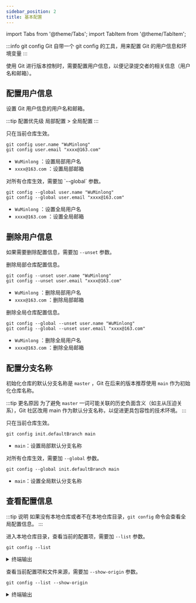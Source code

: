 ```yaml
---
sidebar_position: 2
title: 基本配置
---
```


import Tabs from '@theme/Tabs';
import TabItem from '@theme/TabItem';

:::info git config
Git 自带一个 git config 的工具，用来配置 Git 的用户信息和环境变量
:::

使用 Git 进行版本控制时，需要配置用户信息，以便记录提交者的相关信息（用户名和邮箱）。

## 配置用户信息

设置 Git 用户信息的用户名和邮箱。

:::tip 配置优先级
局部配置 > 全局配置
:::

<Tabs>
  <TabItem value="局部配置" label="局部配置" default>
只在当前仓库生效。

```
git config user.name "WuMinlong"
git config user.email "xxxx@163.com"
```

  - `WuMinlong` ：设置局部用户名
  - `xxxx@163.com` ：设置局部邮箱

  </TabItem>
  <TabItem value="全局配置" label="全局配置">
对所有仓库生效，需要加 `--global` 参数。

```
git config --global user.name "WuMinlong"
git config --global user.email "xxxx@163.com"
```

  - `WuMinlong` ：设置全局用户名
  - `xxxx@163.com` ：设置全局邮箱
  </TabItem>
</Tabs>

## 删除用户信息

如果需要删除配置信息，需要加 `--unset` 参数。

<Tabs>
  <TabItem value="局部配置" label="局部配置" default>
删除局部仓库配置信息。

```
git config --unset user.name "WuMinlong"
git config --unset user.email "xxxx@163.com"
```

  - `WuMinlong` ：删除局部用户名
  - `xxxx@163.com` ：删除局部邮箱

  </TabItem>
  <TabItem value="全局配置" label="全局配置">
删除全局仓库配置信息。

```
git config --global --unset user.name "WuMinlong"
git config --global --unset user.email "xxxx@163.com"
```

  - `WuMinlong` ：删除全局用户名
  - `xxxx@163.com` ：删除全局邮箱
  </TabItem>
</Tabs>

## 配置分支名称

初始化仓库的默认分支名称是 `master` ，Git 在后来的版本推荐使用 `main` 作为初始化仓库名称。

:::tip 更名原因
为了避免 `master` 一词可能关联的历史负面含义（如主从压迫关系），Git 社区改用 main 作为默认分支名称，以促进更具包容性的技术环境。
:::

<Tabs>
  <TabItem value="局部配置" label="局部配置" default>
只在当前仓库生效。

```
git config init.defaultBranch main
```

  - `main`：设置局部默认分支名称

  </TabItem>
  <TabItem value="全局配置" label="全局配置">

对所有仓库生效，需要加 `--global` 参数。

```
git config --global init.defaultBranch main
```

  - `main`：设置全局默认分支名称

  </TabItem>
</Tabs>

## 查看配置信息

:::tip 说明
如果没有本地仓库或者不在本地仓库目录，`git config` 命令会查看全局配置信息。
:::

进入本地仓库目录，查看当前的配置项，需要加 `--list` 参数。

```
git config --list
```

<details>
  <summary>终端输出</summary>
  <p>
```
user.name=WuMinlong
user.email=xxxx@163.com
init.defaultbranch=main
```
</p>
</details>

查看当前配置项和文件来源，需要加 `--show-origin` 参数。

```
git config --list --show-origin
```

<details>
  <summary>终端输出</summary>
  <p>
```
file:/home/milir/.gitconfig  user.name=WuMinlong
file:/home/milir/.gitconfig  user.email=xxxx@163.com
file:/home/milir/.gitconfig  init.defaultbranch=main
```
</p>
</details>
